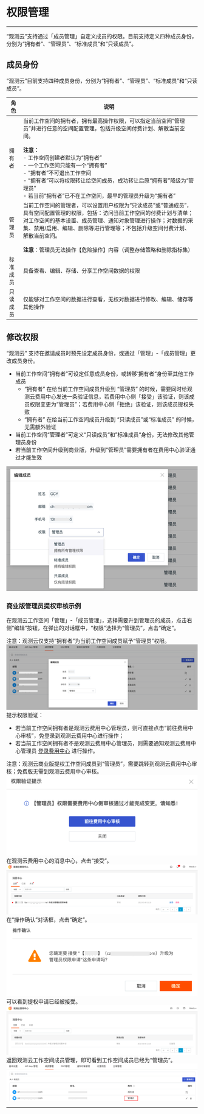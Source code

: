 # 权限管理
---

“观测云”支持通过「成员管理」自定义成员的权限。目前支持定义四种成员身份，分别为“拥有者”、“管理员”、“标准成员”和“只读成员”。


## 成员身份

“观测云”目前支持四种成员身份，分别为“拥有者”、“管理员”、“标准成员”和“只读成员”。

| **角色** | **说明** |
| --- | --- |
| 拥有者 | 当前工作空间的拥有者，拥有最高操作权限，可以指定当前空间“管理员”并进行任意的空间配置管理，包括升级空间付费计划、解散当前空间。<br /><br />**注意：**<br />- 工作空间创建者默认为“拥有者”<br />- 一个工作空间只能有一个“拥有者”<br />- “拥有者”不可退出工作空间<br />- “拥有者”可以将权限转让给空间成员，成功转让后原“拥有者”降级为“管理员”<br />- 若当前“拥有者”已不在工作空间，最早的管理员升级为“拥有者”<br /> |
| 管理员 | 当前工作空间的管理者，可以设置用户权限为“只读成员”或“普通成员”，具有空间配置管理的权限，包括：访问当前工作空间的付费计划与清单；对工作空间的基本设置、成员管理、通知对象管理进行操作；对数据的采集、禁用/启用、编辑、删除等进行管理等；不包括升级空间付费计划、解散当前空间。<br /><br />**注意**：管理员无法操作【危险操作】内容（调整存储策略和删除指标集） |
| 标准成员 | 具备查看、编辑、存储、分享工作空间数据的权限 |
| 只读成员 | 仅能够对工作空间的数据进行查看，无权对数据进行修改、编辑、储存等其他操作 |


## 修改权限

“观测云” 支持在邀请成员时预先设定成员身份，或通过「管理」-「成员管理」更改成员身份。

- 当前工作空间“拥有者”可设定任意成员身份，或转移‘拥有者“身份至其他工作成员
   - “拥有者” 在给当前工作空间成员升级到 “管理员” 的时候，需要同时给观测云费用中心发送一条验证信息，若费用中心侧「接受」该验证，则该成员权限变更为“管理员”；若费用中心侧「拒绝」该验证，则该成员提权失败
   - “拥有者” 在给当前工作空间成员升级到 “只读成员”或“标准成员” 的时候，无需额外验证
- 当前工作空间“管理者”可定义“只读成员“和”标准成员“身份，无法修改其他管理员身份
- 若当前工作空间升级到商业版，升级到“管理员”需要拥有者在费用中心验证通过才能生效

![](img/7.member_1.png)


### 商业版管理员提权审核示例

在观测云工作空间「管理」-「成员管理」，选择需要升到管理员的成员，点击右侧“编辑”按钮，在弹出的对话框中，“权限”选择为“管理员”，点击“确定”。

注意：观测云仅支持“拥有者”为当前工作空间成员赋予“管理员”权限。<br />![](img/1.limit_2.png)<br />提示权限验证：

- 若当前工作空间拥有者是观测云费用中心管理员，则可直接点击“前往费用中心审核”，免登录到观测云费用中心进行操作；
- 若当前工作空间拥有者不是观测云费用中心管理员，则需要通知观测云费用中心管理员 [登录费用中心](https://boss.guance.com/) 进行操作。

注意：观测云商业版提权工作空间成员到“管理员”，需要跳转到观测云费用中心审核；免费版无需到观测云费用中心审核。<br />![](img/1.limit_3.png)<br />在观测云费用中心的消息中心，点击“接受”。<br />![](img/1.limit_4.png)<br />在“操作确认”对话框，点击“确定”。<br />![](img/1.limit_5.png)<br />可以看到提权申请已经被接受。<br />![](img/1.limit_6.png)<br />返回观测云工作空间成员管理，即可看到工作空间成员已经为“管理员”。<br />![](img/1.limit_7.png)


---





